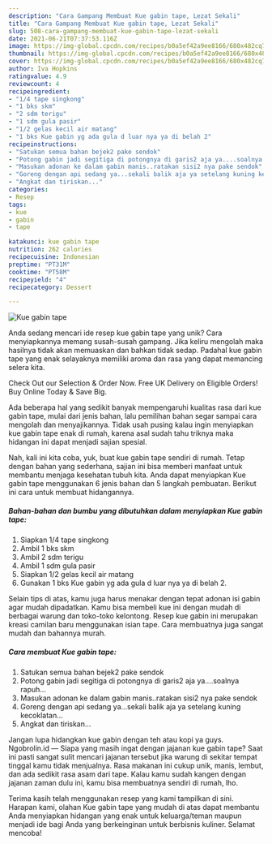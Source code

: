 ```yaml
---
description: "Cara Gampang Membuat Kue gabin tape, Lezat Sekali"
title: "Cara Gampang Membuat Kue gabin tape, Lezat Sekali"
slug: 508-cara-gampang-membuat-kue-gabin-tape-lezat-sekali
date: 2021-06-21T07:37:53.116Z
image: https://img-global.cpcdn.com/recipes/b0a5ef42a9ee8166/680x482cq70/kue-gabin-tape-foto-resep-utama.jpg
thumbnail: https://img-global.cpcdn.com/recipes/b0a5ef42a9ee8166/680x482cq70/kue-gabin-tape-foto-resep-utama.jpg
cover: https://img-global.cpcdn.com/recipes/b0a5ef42a9ee8166/680x482cq70/kue-gabin-tape-foto-resep-utama.jpg
author: Iva Hopkins
ratingvalue: 4.9
reviewcount: 4
recipeingredient:
- "1/4 tape singkong"
- "1 bks skm"
- "2 sdm terigu"
- "1 sdm gula pasir"
- "1/2 gelas kecil air matang"
- "1 bks Kue gabin yg ada gula d luar nya ya di belah 2"
recipeinstructions:
- "Satukan semua bahan bejek2 pake sendok"
- "Potong gabin jadi segitiga di potongnya di garis2 aja ya....soalnya rapuh..."
- "Masukan adonan ke dalam gabin manis..ratakan sisi2 nya pake sendok"
- "Goreng dengan api sedang ya...sekali balik aja ya setelang kuning kecoklatan..."
- "Angkat dan tiriskan..."
categories:
- Resep
tags:
- kue
- gabin
- tape

katakunci: kue gabin tape 
nutrition: 262 calories
recipecuisine: Indonesian
preptime: "PT31M"
cooktime: "PT58M"
recipeyield: "4"
recipecategory: Dessert

---
```



![Kue gabin tape](https://img-global.cpcdn.com/recipes/b0a5ef42a9ee8166/680x482cq70/kue-gabin-tape-foto-resep-utama.jpg)

Anda sedang mencari ide resep kue gabin tape yang unik? Cara menyiapkannya memang susah-susah gampang. Jika keliru mengolah maka hasilnya tidak akan memuaskan dan bahkan tidak sedap. Padahal kue gabin tape yang enak selayaknya memiliki aroma dan rasa yang dapat memancing selera kita.

Check Out our Selection &amp; Order Now. Free UK Delivery on Eligible Orders! Buy Online Today &amp; Save Big.

Ada beberapa hal yang sedikit banyak mempengaruhi kualitas rasa dari kue gabin tape, mulai dari jenis bahan, lalu pemilihan bahan segar sampai cara mengolah dan menyajikannya. Tidak usah pusing kalau ingin menyiapkan kue gabin tape enak di rumah, karena asal sudah tahu triknya maka hidangan ini dapat menjadi sajian spesial.


Nah, kali ini kita coba, yuk, buat kue gabin tape sendiri di rumah. Tetap dengan bahan yang sederhana, sajian ini bisa memberi manfaat untuk membantu menjaga kesehatan tubuh kita. Anda dapat menyiapkan Kue gabin tape menggunakan 6 jenis bahan dan 5 langkah pembuatan. Berikut ini cara untuk membuat hidangannya.

<!--inarticleads1-->

##### Bahan-bahan dan bumbu yang dibutuhkan dalam menyiapkan Kue gabin tape:

1. Siapkan 1/4 tape singkong
1. Ambil 1 bks skm
1. Ambil 2 sdm terigu
1. Ambil 1 sdm gula pasir
1. Siapkan 1/2 gelas kecil air matang
1. Gunakan 1 bks Kue gabin yg ada gula d luar nya ya di belah 2.


Selain tips di atas, kamu juga harus menakar dengan tepat adonan isi gabin agar mudah dipadatkan. Kamu bisa membeli kue ini dengan mudah di berbagai warung dan toko-toko kelontong. Resep kue gabin ini merupakan kreasi camilan baru menggunakan isian tape. Cara membuatnya juga sangat mudah dan bahannya murah. 

<!--inarticleads2-->

##### Cara membuat Kue gabin tape:

1. Satukan semua bahan bejek2 pake sendok
1. Potong gabin jadi segitiga di potongnya di garis2 aja ya....soalnya rapuh...
1. Masukan adonan ke dalam gabin manis..ratakan sisi2 nya pake sendok
1. Goreng dengan api sedang ya...sekali balik aja ya setelang kuning kecoklatan...
1. Angkat dan tiriskan...


Jangan lupa hidangkan kue gabin dengan teh atau kopi ya guys. Ngobrolin.id — Siapa yang masih ingat dengan jajanan kue gabin tape? Saat ini pasti sangat sulit mencari jajanan tersebut jika warung di sekitar tempat tinggal kamu tidak menjualnya. Rasa makanan ini cukup unik, manis, lembut, dan ada sedikit rasa asam dari tape. Kalau kamu sudah kangen dengan jajanan zaman dulu ini, kamu bisa membuatnya sendiri di rumah, lho. 

Terima kasih telah menggunakan resep yang kami tampilkan di sini. Harapan kami, olahan Kue gabin tape yang mudah di atas dapat membantu Anda menyiapkan hidangan yang enak untuk keluarga/teman maupun menjadi ide bagi Anda yang berkeinginan untuk berbisnis kuliner. Selamat mencoba!
